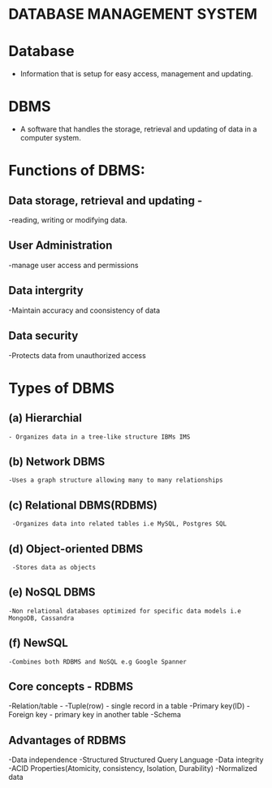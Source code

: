# DATABASE MANAGEMENT SYSTEM

# Database
 - Information that is setup for easy access, management and updating.

# DBMS 
- A software that handles the storage, retrieval and updating of data in a computer system.

# Functions of DBMS:
## Data storage, retrieval and updating -
-reading, writing or modifying data.

## User Administration
-manage user access and permissions

## Data intergrity
-Maintain accuracy and coonsistency of data

## Data security
-Protects data from unauthorized access

# Types of DBMS

## (a) Hierarchial
    - Organizes data in a tree-like structure IBMs IMS 
## (b) Network DBMS
    -Uses a graph structure allowing many to many relationships
## (c) Relational DBMS(RDBMS)
     -Organizes data into related tables i.e MySQL, Postgres SQL
## (d) Object-oriented DBMS
     -Stores data as objects
## (e) NoSQL DBMS
    -Non relational databases optimized for specific data models i.e MongoDB, Cassandra
## (f) NewSQL
    -Combines both RDBMS and NoSQL e.g Google Spanner

##    Core concepts - RDBMS
-Relation/table -
-Tuple(row) - single record in a table
-Primary key(ID)
-Foreign key - primary key in another table
-Schema

## Advantages of RDBMS
-Data independence
-Structured Structured Query Language
-Data integrity
-ACID Properties(Atomicity, consistency, Isolation, Durability)
-Normalized data
